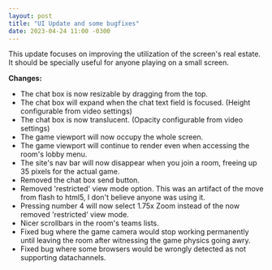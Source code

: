 ```yaml
---
layout: post
title: "UI Update and some bugfixes"
date: 2023-04-24 11:00 -0300
---
```

This update focuses on improving the utilization of the screen's real estate. It should be specially useful for anyone playing on a small screen.

**Changes:**
 * The chat box is now resizable by dragging from the top.
 * The chat box will expand when the chat text field is focused. (Height configurable from video settings)
 * The chat box is now translucent. (Opacity configurable from video settings)
 * The game viewport will now occupy the whole screen.
 * The game viewport will continue to render even when accessing the room's lobby menu.
 * The site's nav bar will now disappear when you join a room, freeing up 35 pixels for the actual game.
 * Removed the chat box send button.
 * Removed 'restricted' view mode option. This was an artifact of the move from flash to html5, I don't believe anyone was using it.
 * Pressing number 4 will now select 1.75x Zoom instead of the now removed 'restricted' view mode.
 * Nicer scrollbars in the room's teams lists.
 * Fixed bug where the game camera would stop working permanently until leaving the room after witnessing the game physics going awry.
 * Fixed bug where some browsers would be wrongly detected as not supporting datachannels.
